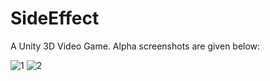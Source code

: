 # SideEffect
 A Unity 3D Video Game. Alpha screenshots are given below:
 
 
![1](https://user-images.githubusercontent.com/62857780/111383157-39e14d00-867e-11eb-9bce-dafc3ef6d4b8.JPG)
![2](https://user-images.githubusercontent.com/62857780/111383158-39e14d00-867e-11eb-892d-e41e3cf09536.JPG)
